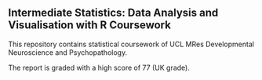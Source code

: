 ## Intermediate Statistics: Data Analysis and Visualisation with R Coursework
This repository contains statistical coursework of UCL MRes Developmental Neuroscience and Psychopathology. 

The report is graded with a high score of 77 (UK grade).
